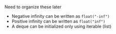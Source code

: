 Need to organize these later

- Negative infinity can be written as `float("-inf")`
- Positive infinity can be written as `float("inf")`
- A deque can be initialized only using iterable (list)